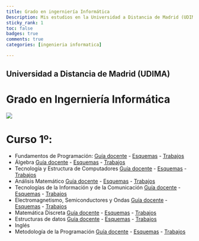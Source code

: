 ```yaml
---
title: Grado en ingerniería Informática
Description: Mis estudios en la Universidad a Distancia de Madrid (UDIMA) 
sticky_rank: 1
toc: false
badges: true
comments: true
categories: [ingenieria informatica]

---
```

## Universidad a Distancia de Madrid (UDIMA) 
# Grado en Ingerniería Informática

![](https://github.com/juandrh/blog/tree/master/images/udima.png)
# Curso 1º:
- Fundamentos de Programación: [Guía docente](https://www.udima.es/es/fundamentos-programacion-116.html) - [Esquemas](https://github.com/juandrh/Estudios_Ingenieria_Informatica/tree/main/Curso01/fp/FP-01-10.pdf) - [Trabajos](https://github.com/juandrh/Estudios_Ingenieria_Informatica/tree/main/Curso01/fp) 
- Álgebra [Guía docente](https://www.udima.es/es/algebra.html) - [Esquemas](https://github.com/juandrh/Estudios_Ingenieria_Informatica/tree/main/Curso01/alg/Esquemas-AL.pdf) - [Trabajos](https://github.com/juandrh/Estudios_Ingenieria_Informatica/tree/main/Curso01/alg) 
- Tecnología y Estructura de Computadores [Guía docente](https://www.udima.es/es/tecnologia-estructura-computadores-118.html) - [Esquemas](https://github.com/juandrh/Estudios_Ingenieria_Informatica/tree/main/Curso01/tec/Esq-TEC.pdf) - [Trabajos](https://github.com/juandrh/Estudios_Ingenieria_Informatica/tree/main/Curso01/tec) 
- Análisis Matemático [Guía docente](https://www.udima.es/es/analisis-matematico.html) - [Esquemas](https://github.com/juandrh/Estudios_Ingenieria_Informatica/tree/main/Curso01/am/ESQ-AM.pdf) - [Trabajos](https://github.com/juandrh/Estudios_Ingenieria_Informatica/tree/main/Curso01/am) 
- Tecnologías de la Información y de la Comunicación [Guía docente](https://www.udima.es/es/tecnologias-informacion-comunicacion-116.html) - [Esquemas](https://github.com/juandrh/Estudios_Ingenieria_Informatica/tree/main/Curso01/tic/Esq-TIC.pdf) - [Trabajos](https://github.com/juandrh/Estudios_Ingenieria_Informatica/tree/main/Curso01/tic) 
- Electromagnetismo, Semiconductores y Ondas [Guía docente](https://www.udima.es/es/electromagnetismo-semiconductores-ondas.html) - [Esquemas](https://github.com/juandrh/Estudios_Ingenieria_Informatica/tree/main/Curso01/eso/Esq-ES.pdf) - [Trabajos](https://github.com/juandrh/Estudios_Ingenieria_Informatica/tree/main/Curso01/eso) 
- Matemática Discreta [Guía docente](https://www.udima.es/es/matematica-discreta-116.html) - [Esquemas](https://github.com/juandrh/Estudios_Ingenieria_Informatica/tree/main/Curso01/md/MD.pdf) - [Trabajos](https://github.com/juandrh/Estudios_Ingenieria_Informatica/tree/main/Curso01/md) 
- Estructuras de datos [Guía docente](https://www.udima.es/es/estructuras-datos-116.html) - [Esquemas](https://github.com/juandrh/Estudios_Ingenieria_Informatica/tree/main/Curso01/ed/Esq-ED.pdf) - [Trabajos](https://github.com/juandrh/Estudios_Ingenieria_Informatica/tree/main/Curso01/ed) 
- Inglés
- Metodología de la Programación [Guía docente](https://www.udima.es/es/metodologia-programacion-118.html) - [Esquemas](https://github.com/juandrh/Estudios_Ingenieria_Informatica/tree/main/Curso01/mp/ESQ-MP.pdf) - [Trabajos](https://github.com/juandrh/Estudios_Ingenieria_Informatica/tree/main/Curso01/mp) 



